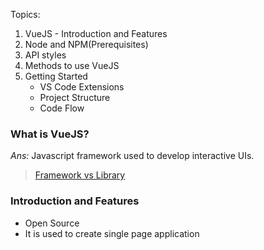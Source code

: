 Topics:
1. VueJS - Introduction and Features
2. Node and NPM(Prerequisites)
3. API styles
4. Methods to use VueJS
5. Getting Started
   - VS Code Extensions
   - Project Structure
   - Code Flow

### What is VueJS?
_Ans:_ Javascript framework used to develop interactive UIs.
> [Framework vs Library](https://medium.com/@alokg7055/understanding-frameworks-vs-libraries-cricket-code-control-dcc0236963bf)

### Introduction and Features
* Open Source
* It is used to create single page application
